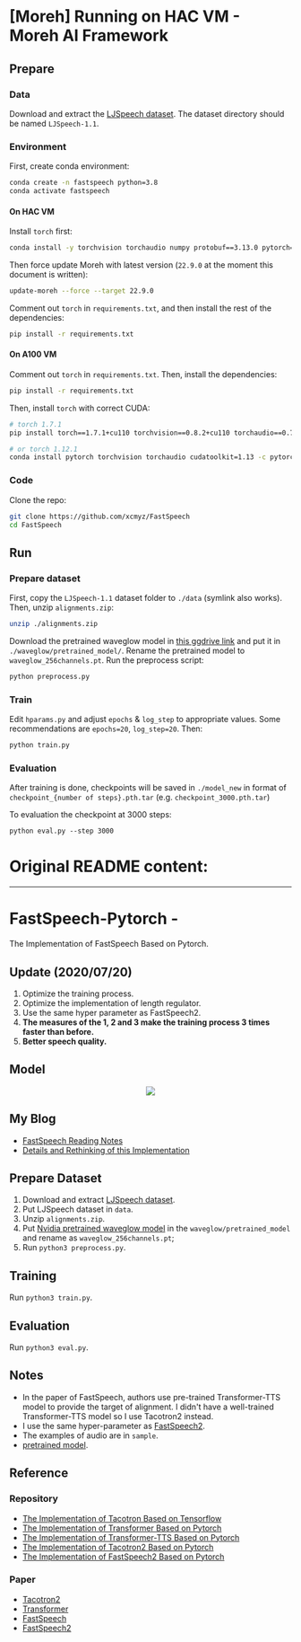 # [Moreh] Running on HAC VM - Moreh AI Framework

## Prepare
### Data
Download and extract the [LJSpeech dataset](https://keithito.com/LJ-Speech-Dataset/).
The dataset directory should be named `LJSpeech-1.1`.

### Environment
First, create conda environment:
```bash
conda create -n fastspeech python=3.8
conda activate fastspeech
```

#### On HAC VM
Install `torch` first:
```bash
conda install -y torchvision torchaudio numpy protobuf==3.13.0 pytorch==1.7.1 cpuonly -c pytorch
```
Then force update Moreh with latest version (`22.9.0` at the moment this document is written):
```bash
update-moreh --force --target 22.9.0
```
Comment out `torch` in `requirements.txt`, and then install the rest of the dependencies:
```bash
pip install -r requirements.txt
```

#### On A100 VM
Comment out `torch` in `requirements.txt`. Then, install the dependencies:
```bash
pip install -r requirements.txt
```

Then, install `torch` with correct CUDA:
```bash
# torch 1.7.1
pip install torch==1.7.1+cu110 torchvision==0.8.2+cu110 torchaudio==0.7.2 -f https://download.pytorch.org/whl/torch_stable.html

# or torch 1.12.1
conda install pytorch torchvision torchaudio cudatoolkit=1.13 -c pytorch
```

### Code
Clone the repo:
```bash
git clone https://github.com/xcmyz/FastSpeech
cd FastSpeech
```

## Run

### Prepare dataset
First, copy the `LJSpeech-1.1` dataset folder to `./data` (symlink also works).
Then, unzip `alignments.zip`:
```bash
unzip ./alignments.zip
```
Download the pretrained waveglow model in [this ggdrive link](https://drive.google.com/file/d/1WsibBTsuRg_SF2Z6L6NFRTT-NjEy1oTx/view?usp=sharing)
and put it in `./waveglow/pretrained_model/`. Rename the pretrained model to `waveglow_256channels.pt`.
Run the preprocess script:
```bash
python preprocess.py
```

### Train
Edit `hparams.py` and adjust `epochs` & `log_step` to appropriate values.
Some recommendations are `epochs=20`, `log_step=20`.
Then:
```bash
python train.py
```

### Evaluation
After training is done, checkpoints will be saved in `./model_new` in format of
`checkpoint_{number of steps}.pth.tar` (e.g. `checkpoint_3000.pth.tar`)

To evaluation the checkpoint at 3000 steps:
```
python eval.py --step 3000
```

# Original README content:
---
# FastSpeech-Pytorch -
The Implementation of FastSpeech Based on Pytorch.

## Update (2020/07/20)
1. Optimize the training process.
2. Optimize the implementation of length regulator.
3. Use the same hyper parameter as FastSpeech2.
4. **The measures of the 1, 2 and 3 make the training process 3 times faster than before.**
5. **Better speech quality.**

## Model
<div style="text-align: center">
    <img src="img/fastspeech_structure.png" style="max-width:100%;">
</div>

## My Blog
- [FastSpeech Reading Notes](https://zhuanlan.zhihu.com/p/67325775)
- [Details and Rethinking of this Implementation](https://zhuanlan.zhihu.com/p/67939482)

## Prepare Dataset
1. Download and extract [LJSpeech dataset](https://keithito.com/LJ-Speech-Dataset/).
2. Put LJSpeech dataset in `data`.
3. Unzip `alignments.zip`.
4. Put [Nvidia pretrained waveglow model](https://drive.google.com/file/d/1WsibBTsuRg_SF2Z6L6NFRTT-NjEy1oTx/view?usp=sharing) in the `waveglow/pretrained_model` and rename as `waveglow_256channels.pt`;
5. Run `python3 preprocess.py`.

## Training
Run `python3 train.py`.

## Evaluation
Run `python3 eval.py`.

## Notes
- In the paper of FastSpeech, authors use pre-trained Transformer-TTS model to provide the target of alignment. I didn't have a well-trained Transformer-TTS model so I use Tacotron2 instead.
- I use the same hyper-parameter as [FastSpeech2](https://arxiv.org/abs/2006.04558).
- The examples of audio are in `sample`.
- [pretrained model](https://drive.google.com/file/d/1vMrKtbjPj9u_o3Y-8prE6hHCc6Yj4Nqk/view?usp=sharing).

## Reference

### Repository
- [The Implementation of Tacotron Based on Tensorflow](https://github.com/keithito/tacotron)
- [The Implementation of Transformer Based on Pytorch](https://github.com/jadore801120/attention-is-all-you-need-pytorch)
- [The Implementation of Transformer-TTS Based on Pytorch](https://github.com/xcmyz/Transformer-TTS)
- [The Implementation of Tacotron2 Based on Pytorch](https://github.com/NVIDIA/tacotron2)
- [The Implementation of FastSpeech2 Based on Pytorch](https://github.com/ming024/FastSpeech2)

### Paper
- [Tacotron2](https://arxiv.org/abs/1712.05884)
- [Transformer](https://arxiv.org/abs/1706.03762)
- [FastSpeech](https://arxiv.org/abs/1905.09263)
- [FastSpeech2](https://arxiv.org/abs/2006.04558)

